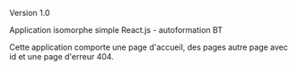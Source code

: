 Version 1.0

Application isomorphe simple React.js - autoformation BT

Cette application comporte une page d'accueil, des pages autre page avec id et une page d'erreur 404.